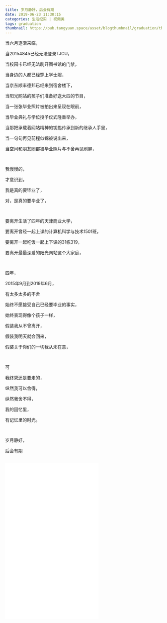 ```yaml
---
title: 岁月静好，后会有期
date: 2019-06-23 11:30:15
categories: 生活纪实 | 视频类
tags: graduation
thumbnail: https://pub.tangyuan.space/asset/blogthumbnail/graduation/thumbnail.png
---
```


当六月逐渐来临，

当20154845已经无法登录TJCU，

当校园卡已经无法刷开图书馆的门禁，

当身边的人都已经穿上学士服，

当京东顺丰德邦已经来到宿舍楼下，

当阳光网站的孩子们准备好送大四的节目，

当一张张毕业照片被拍出来呈现在眼前，

当毕业典礼与学位授予仪式隆重举办，

当那把承载着网站精神的钥匙传承到新的继承人手里，

当一句句再见前程似锦被说出来，

当空间和朋友圈都被毕业照片与不舍再见刷屏，


<br>


我慢慢的，

才意识到，

我是真的要毕业了，

对，是真的要毕业了，


<br>


要离开生活了四年的天津商业大学，

要离开曾经一起上课的计算机科学与技术1501班，

要离开一起吃饭一起上下课的31栋319，

要离开最最深爱的阳光网站这个大家庭，


<br>


四年，

2015年9月到2019年6月，

有太多太多的不舍

始终不愿接受自己已经要毕业的事实，

始终表现得像个孩子一样，

假装我从不曾离开，

假装我明天就会回来，

假装关于你们的一切我从未在意，


<br>


可

我终究还是要走的，

纵然我可以舍得，

纵然我舍不得，

我的回忆里，

有记忆里的时光。


<br>


岁月静好，

后会有期

<br>


<iframe src="//player.bilibili.com/player.html?aid=56536321&cid=98781732&page=1" scrolling="no" border="0" frameborder="no" framespacing="0" allowfullscreen="true" style="min-height: 500px;"> </iframe>